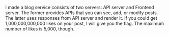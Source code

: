 I made a blog service consists of two servers: API server and Frontend server. The former provides APIs that you can see, add, or modify posts. The latter uses responses from API server and render it.
If you could get 1,000,000,000,000 likes on your post, I will give you the flag. The maximum number of likes is 5,000, though.
